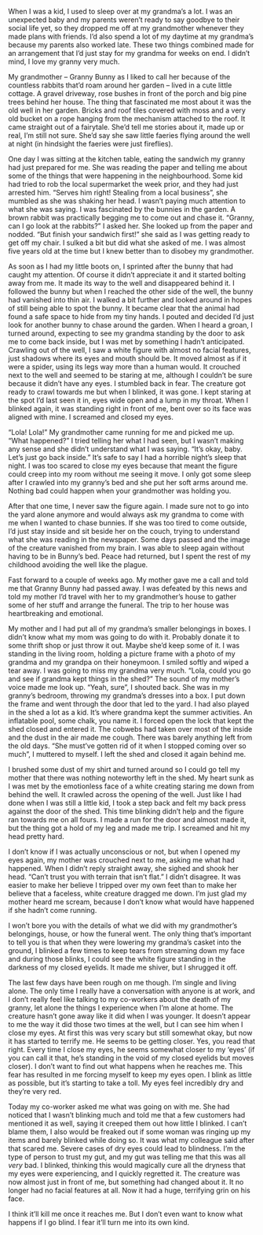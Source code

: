 When I was a kid, I used to sleep over at my grandma’s a lot. I was an unexpected baby and my parents weren’t ready to say goodbye to their social life yet, so they dropped me off at my grandmother whenever they made plans with friends. I’d also spend a lot of my daytime at my grandma’s because my parents also worked late. These two things combined made for an arrangement that I’d just stay for my grandma for weeks on end. I didn’t mind, I love my granny very much.

My grandmother – Granny Bunny as I liked to call her because of the countless rabbits that’d roam around her garden – lived in a cute little cottage. A gravel driveway, rose bushes in front of the porch and big pine trees behind her house. The thing that fascinated me most about it was the old well in her garden. Bricks and roof tiles covered with moss and a very old bucket on a rope hanging from the mechanism attached to the roof. It came straight out of a fairytale. She’d tell me stories about it, made up or real, I’m still not sure. She’d say she saw little faeries flying around the well at night (in hindsight the faeries were just fireflies). 

One day I was sitting at the kitchen table, eating the sandwich my granny had just prepared for me. She was reading the paper and telling me about some of the things that were happening in the neighbourhood. Some kid had tried to rob the local supermarket the week prior, and they had just arrested him. “Serves him right! Stealing from a local business”, she mumbled as she was shaking her head. I wasn’t paying much attention to what she was saying. I was fascinated by the bunnies in the garden. A brown rabbit was practically begging me to come out and chase it. “Granny, can I go look at the rabbits?” I asked her. She looked up from the paper and nodded. “But finish your sandwich first!” she said as I was getting ready to get off my chair. I sulked a bit but did what she asked of me. I was almost five years old at the time but I knew better than to disobey my grandmother. 

As soon as I had my little boots on, I sprinted after the bunny that had caught my attention. Of course it didn’t appreciate it and it started bolting away from me. It made its way to the well and disappeared behind it. I followed the bunny but when I reached the other side of the well, the bunny had vanished into thin air. I walked a bit further and looked around in hopes of still being able to spot the bunny. It became clear that the animal had found a safe space to hide from my tiny hands. I pouted and decided I’d just look for another bunny to chase around the garden. When I heard a groan, I turned around, expecting to see my grandma standing by the door to ask me to come back inside, but I was met by something I hadn’t anticipated. Crawling out of the well, I saw a white figure with almost no facial features, just shadows where its eyes and mouth should be. It moved almost as if it were a spider, using its legs way more than a human would. It crouched next to the well and seemed to be staring at me, although I couldn’t be sure because it didn’t have any eyes. I stumbled back in fear. The creature got ready to crawl towards me but when I blinked, it was gone. I kept staring at the spot I’d last seen it in, eyes wide open and a lump in my throat. When I blinked again, it was standing right in front of me, bent over so its face was aligned with mine. I screamed and closed my eyes. 

“Lola! Lola!” My grandmother came running for me and picked me up. “What happened?” I tried telling her what I had seen, but I wasn’t making any sense and she didn’t understand what I was saying. “It’s okay, baby. Let’s just go back inside.” It’s safe to say I had a horrible night’s sleep that night. I was too scared to close my eyes because that meant the figure could creep into my room without me seeing it move. I only got some sleep after I crawled into my granny’s bed and she put her soft arms around me. Nothing bad could happen when your grandmother was holding you. 

After that one time, I never saw the figure again. I made sure not to go into the yard alone anymore and would always ask my grandma to come with me when I wanted to chase bunnies. If she was too tired to come outside, I’d just stay inside and sit beside her on the couch, trying to understand what she was reading in the newspaper. Some days passed and the image of the creature vanished from my brain. I was able to sleep again without having to be in Bunny’s bed. Peace had returned, but I spent the rest of my childhood avoiding the well like the plague. 

Fast forward to a couple of weeks ago. My mother gave me a call and told me that Granny Bunny had passed away. I was defeated by this news and told my mother I’d travel with her to my grandmother’s house to gather some of her stuff and arrange the funeral. The trip to her house was heartbreaking and emotional.

My mother and I had put all of my grandma’s smaller belongings in boxes. I didn’t know what my mom was going to do with it. Probably donate it to some thrift shop or just throw it out. Maybe she’d keep some of it. I was standing in the living room, holding a picture frame with a photo of my grandma and my grandpa on their honeymoon. I smiled softly and wiped a tear away. I was going to miss my grandma very much. “Lola, could you go and see if grandma kept things in the shed?” The sound of my mother’s voice made me look up. “Yeah, sure”, I shouted back. She was in my granny’s bedroom, throwing my grandma’s dresses into a box. I put down the frame and went through the door that led to the yard. I had also played in the shed a lot as a kid. It’s where grandma kept the summer activities. An inflatable pool, some chalk, you name it. I forced open the lock that kept the shed closed and entered it. The cobwebs had taken over most of the inside and the dust in the air made me cough. There was barely anything left from the old days. “She must’ve gotten rid of it when I stopped coming over so much”, I muttered to myself. I left the shed and closed it again behind me. 

I brushed some dust of my shirt and turned around so I could go tell my mother that there was nothing noteworthy left in the shed. My heart sunk as I was met by the emotionless face of a white creating staring me down from behind the well. It crawled across the opening of the well. Just like I had done when I was still a little kid, I took a step back and felt my back press against the door of the shed. This time blinking didn’t help and the figure ran towards me on all fours. I made a run for the door and almost made it, but the thing got a hold of my leg and made me trip. I screamed and hit my head pretty hard. 

I don’t know if I was actually unconscious or not, but when I opened my eyes again, my mother was crouched next to me, asking me what had happened. When I didn’t reply straight away, she sighed and shook her head. “Can’t trust you with terrain that isn’t flat.” I didn’t disagree. It was easier to make her believe I tripped over my own feet than to make her believe that a faceless, white creature dragged me down. I’m just glad my mother heard me scream, because I don’t know what would have happened if she hadn’t come running. 

I won’t bore you with the details of what we did with my grandmother’s belongings, house, or how the funeral went. The only thing that’s important to tell you is that when they were lowering my grandma’s casket into the ground, I blinked a few times to keep tears from streaming down my face and during those blinks, I could see the white figure standing in the darkness of my closed eyelids. It made me shiver, but I shrugged it off. 

The last few days have been rough on me though. I’m single and living alone. The only time I really have a conversation with anyone is at work, and I don’t really feel like talking to my co-workers about the death of my granny, let alone the things I experience when I’m alone at home. The creature hasn’t gone away like it did when I was younger. It doesn’t appear to me the way it did those two times at the well, but I can see him when I close my eyes. At first this was very scary but still somewhat okay, but now it has started to terrify me. He seems to be getting closer. Yes, you read that right. Every time I close my eyes, he seems somewhat closer to my ‘eyes’ (if you can call it that, he’s standing in the void of my closed eyelids but moves closer). I don’t want to find out what happens when he reaches me. This fear has resulted in me forcing myself to keep my eyes open. I blink as little as possible, but it’s starting to take a toll. My eyes feel incredibly dry and they’re very red. 

Today my co-worker asked me what was going on with me. She had noticed that I wasn’t blinking much and told me that a few customers had mentioned it as well, saying it creeped them out how little I blinked. I can’t blame them, I also would be freaked out if some woman was ringing up my items and barely blinked while doing so. It was what my colleague said after that scared me. Severe cases of dry eyes could lead to blindness. I’m the type of person to trust my gut, and my gut was telling me that this was all *very* bad. I blinked, thinking this would magically cure all the dryness that my eyes were experiencing, and I quickly regretted it. The creature was now almost just in front of me, but something had changed about it. It no longer had no facial features at all. Now it had a huge, terrifying grin on his face. 

I think it’ll kill me once it reaches me. But I don’t even want to know what happens if I go blind. I fear it’ll turn me into its own kind.